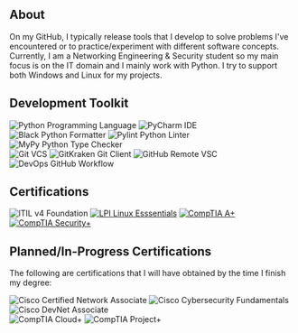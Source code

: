 ## About

On my GitHub, I typically release tools that I develop to solve problems I've encountered or to practice/experiment with different software concepts. Currently, I am a Networking Engineering & Security student so my main focus is on the IT domain and I mainly work with Python. I try to support both Windows and Linux for my projects.

## Development Toolkit

<div display="inline-block">
  <img src="https://img.shields.io/badge/Language-Python-brightgreen?style=flat-square" alt="Python Programming Language">
  <img src="https://img.shields.io/badge/IDE-PyCharm-brightgreen?style=flat-square" alt="PyCharm IDE">
  <img src="https://img.shields.io/badge/Python_Formatter-Black-brightgreen?style=flat-square" alt="Black Python Formatter">
  <img src="https://img.shields.io/badge/Python_Linter-Pylint-brightgreen?style=flat-square" alt="Pylint Python Linter">
  <img src="https://img.shields.io/badge/Python_Type_Checker-MyPy-brightgreen?style=flat-square" alt="MyPy Python Type Checker">
</div>

<div display="inline-block">
  <img src="https://img.shields.io/badge/VCS-Git-%23087d72?style=flat-square" alt="Git VCS">
  <img src="https://img.shields.io/badge/Git_Client-GitKraken-%23087d72?style=flat-square" alt="GitKraken Git Client">
  <img src="https://img.shields.io/badge/Remote_VCS-GitHub-%232b3137?style=flat-square" alt="GitHub Remote VSC">
  <img src="https://img.shields.io/badge/DevOps-GitHub_Workflow-%232b3137?style=flat-square" alt="DevOps GitHub Workflow">
</div>

## Certifications

<div display="inline-block">
  <img src="https://img.shields.io/badge/ITIL_v4_Foundations-%238f63e5?style=flat-square" alt="ITIL v4 Foundation">
  <a href="https://lpi.org/v/LPI000636646/7h3k4b42u9"><img src="https://img.shields.io/badge/LPI_Linux_Essentials%2B-%23ffc20f?style=flat-square" alt="LPI Linux Esssentials"></a>
  <a href="https://www.credly.com/badges/8ee58a58-1cf6-4af9-a43f-91c603f4e99c"><img src="https://img.shields.io/badge/CompTIA_A%2B-%23c8202f?style=flat-square" alt="CompTIA A+"></a>
  <a href="https://www.credly.com/badges/f62ea43c-8628-40c3-bd20-28b676f99a1d"><img src="https://img.shields.io/badge/CompTIA_Security%2B-%23c8202f?style=flat-square" alt="CompTIA Security+"></a>
</div>

## Planned/In-Progress Certifications

The following are certifications that I will have obtained by the time I finish my degree:

<div display="inline-block">
  <img src="https://img.shields.io/badge/Cisco_Certified_Network_Associate-%23049fd9?style=flat-square" alt="Cisco Certified Network Associate">
  <img src="https://img.shields.io/badge/Cisco_Cybersecurity_Fundamentals-%23049fd9?style=flat-square" alt="Cisco Cybersecurity Fundamentals">
  <img src="https://img.shields.io/badge/Cisco_DevNet_Associate-%23049fd9?style=flat-square" alt="Cisco DevNet Associate">
</div>

<div display="inline-block">
  <img src="https://img.shields.io/badge/CompTIA_Cloud%2B-%23c8202f?style=flat-square" alt="CompTIA Cloud+">
  <img src="https://img.shields.io/badge/CompTIA_Project%2B-%23c8202f?style=flat-square" alt="CompTIA Project+">
</div>
